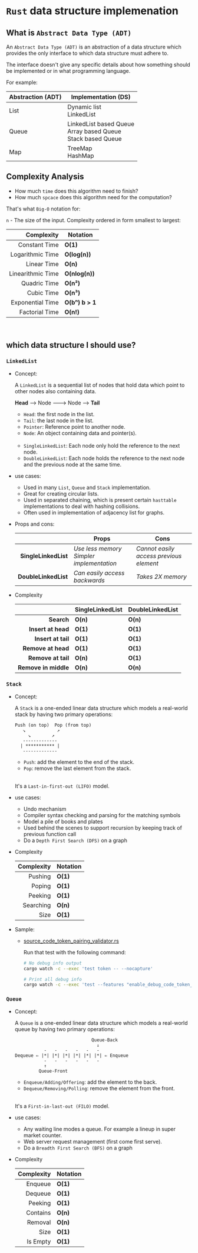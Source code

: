 # `Rust` data structure implemenation

## What is `Abstract Data Type (ADT)`

An `Abstract Data Type (ADT)` is an abstraction of a data structure which provides the only interface to which data structure must adhere to.

The interface doesn't give any specific details about how something should be implemented or in what programming language.

For example:

| **Abstraction** (ADT) | **Implementation** (DS)
|-------------------|--------------------
| List | Dynamic list </br> LinkedList
| Queue | LinkedList based Queue </br> Array based Queue </br> Stack based Queue
| Map | TreeMap</br> HashMap


## Complexity Analysis

- How much `time` does this algorithm need to finish?
- How much `spcace` does this algorithm need for the computation?

That's what `Big-O` notation for:

`n` - The size of the input.
Complexity ordered in form smallest to largest:

| Complexity | Notation
|-------------: | --------------
| Constant Time| **O(1)**
| Logarithmic Time| **O(log(n))**
| Linear Time| **O(n)**
| Linearithmic Time| **O(nlog(n))**
| Quadric Time| **O(n²)**
| Cubic Time| **O(n³)**
| Exponential Time| **O(bⁿ) b > 1**
| Factorial Time| **O(n!)**

</br>

## which data structure I should use?

### `LinkedList` 

- Concept:

    A `LinkedList` is a sequential list of nodes that hold data which point to other nodes also containing data.

    **Head** --> Node ---> Node --> **Tail**

    - `Head`: the first node in the list.
    - `Tail`: the last node in the list.
    - `Pointer`: Reference point to another node.
    - `Node`: An object containing data and pointer(s).

    </br>

    - `SingleLinkedList`: Each node only hold the reference to the next node.
    - `DoubleLinkedList`: Each node holds the reference to the next node and the previous node at the same time.

- use cases:

    - Used in many `List`, `Queue` and `Stack` implementation.
    - Great for creating circular lists.
    - Used in separated chaining, which is present certain `hasttable` implementations to deal with hashing collisions.
    - Often used in implementation of adjacency list for graphs.

- Props and cons:

    | |Props | Cons
    |-----: | ---- | -------
    | **SingleLinkedList** | _Use less memory_</br>_Simpler implementation_ | _Cannot easily access previous element_
    | **DoubleLinkedList** |_Can easily access backwards_ | _Takes 2X memory_


- Complexity

    | |SingleLinkedList | DoubleLinkedList
    |-----: | ---- | -------
    | **Search** | **O(n)** | **O(n)**
    | **Insert at head** |**O(1)** | **O(1)**
    | **Insert at tail** |**O(1)** | **O(1)**
    | **Remove at head** |**O(1)** | **O(1)**
    | **Remove at tail** |**O(n)** | **O(1)**
    | **Remove in middle** |**O(n)** | **O(n)**

### `Stack`

- Concept:

    A `Stack` is a one-ended linear data structure which models a real-world stack by having two primary operations:

    ```
    Push (on top)  Pop (from top)
       ↘            ↗
         ↘        ↗
       ------------- 
      | *********** |
       ------------- 
    ```


    - `Push`: add the element to the end of the stack.
    - `Pop`: remove the last element from the stack.

    </br>

    It's a `Last-in-first-out (LIFO)` model.

- use cases:

    - Undo mechanism
    - Compiler syntax checking and parsing for the matching symbols
    - Model a pile of books and plates
    - Used behind the scenes to support recursion by keeping track of previous function call
    - Do a `Depth First Search (DFS)` on a graph

- Complexity

    | Complexity | Notation
    |----------: | --------
    | Pushing | **O(1)**
    | Poping | **O(1)**
    | Peeking | **O(1)**
    | Searching | **O(n)**
    | Size | **O(1)**


- Sample:

    - [source_code_token_pairing_validator.rs](https://github.com/wisonye/data-structure-implementation-by-rust/tree/master/src/source_code_token_pairing_validator.rs)

        Run that test with the following command:

        ```bash
        # No debug info output
        cargo watch -c --exec 'test token -- --nocapture'

        # Print all debug info
        cargo watch -c --exec 'test --features "enable_debug_code_token_pairing" token -- --nocapture'
        ```

### `Queue`

- Concept:

    A `Queue` is a one-ended linear data structure which models a real-world queue by having two primary operations:

    ```
                                 Queue-Back
                                   ↓
               -   -   -   -   -   - 
    Dequeue ⇐ |*| |*| |*| |*| |*| |*| ⇐ Enqueue
               -   -   -   -   -   - 
               ↑
             Queue-Front
    ```


    - `Enqueue/Adding/Offering`: add the element to the back.
    - `Dequeue/Removing/Polling`: remove the element from the front.

    </br>

    It's a `First-in-last-out (FILO)` model.

- use cases:

    - Any waiting line modes a queue. For example a lineup in super market counter.
    - Web server request management (first come first serve).
    - Do a `Breadth First Search (BFS)` on a graph

- Complexity

    | Complexity | Notation
    |----------: | --------
    | Enqueue | **O(1)**
    | Dequeue | **O(1)**
    | Peeking | **O(1)**
    | Contains | **O(n)**
    | Removal | **O(n)**
    | Size | **O(1)**
    | Is Empty | **O(1)**


